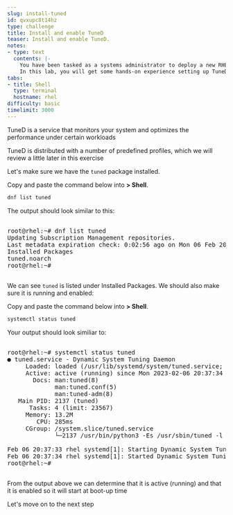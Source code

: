 ```yaml
---
slug: install-tuned
id: qvxupc8t14hz
type: challenge
title: Install and enable TuneD
teaser: Install and enable TuneD.
notes:
- type: text
  contents: |-
    You have been tasked as a systems administrator to deploy a new RHEL 9 server and tune it for running Microsoft SQL Server.
    In this lab, you will get some hands-on experience setting up TuneD to assist you with the tuning portion of this task, and you will create a custom TuneD profile to optimize it for your use case.
tabs:
- title: Shell
  type: terminal
  hostname: rhel
difficulty: basic
timelimit: 3000
---
```


TuneD is a service that monitors your system and optimizes the performance under certain workloads

TuneD is distributed with a number of predefined profiles, which we will review a little later in this exercise

Let's make sure we have the `tuned` package installed.

Copy and paste the command below into __> Shell__.

```bash
dnf list tuned
```

The output should look similar to this:

<pre>

root@rhel:~# dnf list tuned
Updating Subscription Management repositories.
Last metadata expiration check: 0:02:56 ago on Mon 06 Feb 2023 08:35:50 PM UTC.
Installed Packages
tuned.noarch                                                              2.19.0-1.el9                                                               @rhel-9-for-x86_64-baseos-rpms
root@rhel:~#

</pre>

We can see `tuned` is listed under Installed Packages.  We should also make sure it is running and enabled:

Copy and paste the command below into __> Shell__.

```bash
systemctl status tuned
```

Your output should look similiar to:

<pre>

root@rhel:~# systemctl status tuned
● tuned.service - Dynamic System Tuning Daemon
     Loaded: loaded (/usr/lib/systemd/system/tuned.service; enabled; vendor preset: enabled)
     Active: active (running) since Mon 2023-02-06 20:37:34 UTC; 3min 4s ago
       Docs: man:tuned(8)
             man:tuned.conf(5)
             man:tuned-adm(8)
   Main PID: 2137 (tuned)
      Tasks: 4 (limit: 23567)
     Memory: 13.2M
        CPU: 285ms
     CGroup: /system.slice/tuned.service
             └─2137 /usr/bin/python3 -Es /usr/sbin/tuned -l -P

Feb 06 20:37:33 rhel systemd[1]: Starting Dynamic System Tuning Daemon...
Feb 06 20:37:34 rhel systemd[1]: Started Dynamic System Tuning Daemon.
root@rhel:~#

</pre>

From the output above we can determine that it is active (running) and that it is enabled so it will start at boot-up time

Let's move on to the next step
